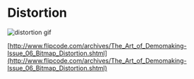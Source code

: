 # Distortion
![distortion gif](https://media.giphy.com/media/geLG4BsVUObpsjyCnn/giphy.gif)    

[http://www.flipcode.com/archives/The_Art_of_Demomaking-Issue_06_Bitmap_Distortion.shtml](http://www.flipcode.com/archives/The_Art_of_Demomaking-Issue_06_Bitmap_Distortion.shtml)
